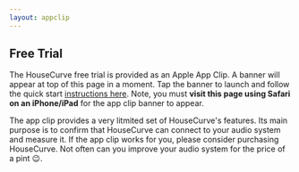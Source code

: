 ```yaml
---
layout: appclip
---
```


## Free Trial

The HouseCurve free trial is provided as an Apple App Clip.  A banner will appear at top of this page in a moment.  Tap the banner to launch and follow the quick start [instructions here](/HELP.md).  Note, you must **visit this page using Safari on an iPhone/iPad** for the app clip banner to appear.

The app clip provides a very litmited set of HouseCurve's features.  Its main purpose is to confirm that HouseCurve can connect to your audio system and measure it.  If the app clip works for you, please consider purchasing HouseCurve.  Not often can you improve your audio system for the price of a pint 😉.

